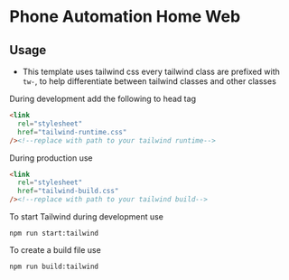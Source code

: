 # Phone Automation Home Web

## Usage

- This template uses tailwind css every tailwind class are prefixed with `tw-`, to help differentiate between tailwind classes and other classes

During development add the following to head tag

```html
<link
  rel="stylesheet"
  href="tailwind-runtime.css"
/><!--replace with path to your tailwind runtime-->
```

During production use

```html
<link
  rel="stylesheet"
  href="tailwind-build.css"
/><!--replace with path to your tailwind build-->
```

To start Tailwind during development use

```
npm run start:tailwind
```

To create a build file use

```
npm run build:tailwind
```
